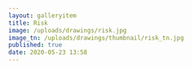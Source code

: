 ```yaml
---
layout: galleryitem
title: Risk
image: /uploads/drawings/risk.jpg
image_tn: /uploads/drawings/thumbnail/risk_tn.jpg
published: true
date: 2020-05-23 13:58
---
```

